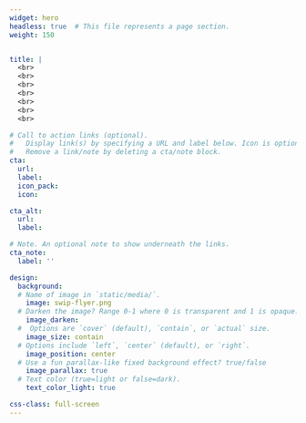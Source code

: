 ```yaml
---
widget: hero
headless: true  # This file represents a page section.
weight: 150


title: |
  <br>
  <br>
  <br>
  <br>
  <br>
  <br>
  <br>

# Call to action links (optional).
#   Display link(s) by specifying a URL and label below. Icon is optional for `cta`.
#   Remove a link/note by deleting a cta/note block.
cta:
  url: 
  label: 
  icon_pack: 
  icon: 

cta_alt:
  url: 
  label: 

# Note. An optional note to show underneath the links.
cta_note:
  label: ''

design:
  background:
  # Name of image in `static/media/`.
    image: swip-flyer.png
  # Darken the image? Range 0-1 where 0 is transparent and 1 is opaque.
    image_darken: 
  #  Options are `cover` (default), `contain`, or `actual` size.
    image_size: contain
  # Options include `left`, `center` (default), or `right`.
    image_position: center
  # Use a fun parallax-like fixed background effect? true/false
    image_parallax: true
  # Text color (true=light or false=dark).
    text_color_light: true

css-class: full-screen
---
```


